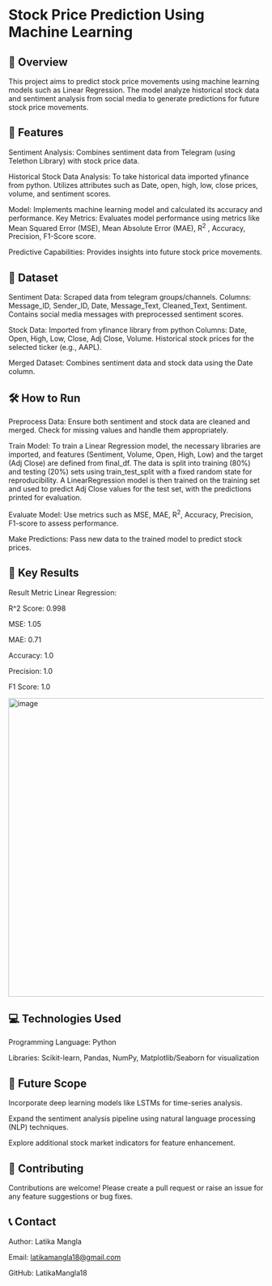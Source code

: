 # Stock Price Prediction Using Machine Learning
## 📌 Overview
This project aims to predict stock price movements using machine learning models such as Linear Regression. The model analyze historical stock data and sentiment analysis from social media to generate predictions for future stock price movements.

## 🚀 Features
Sentiment Analysis: Combines sentiment data from Telegram (using Telethon Library) with stock price data.

Historical Stock Data Analysis: To take historical data imported yfinance from python. Utilizes attributes such as Date, open, high, low, close prices, volume, and sentiment scores.

Model: Implements machine learning model and calculated its accuracy and performance.
Key Metrics: Evaluates model performance using metrics like Mean Squared Error (MSE), Mean Absolute Error (MAE), R<sup>2</sup> , Accuracy, Precision, F1-Score score.

Predictive Capabilities: Provides insights into future stock price movements.

## 📂 Dataset
Sentiment Data: Scraped data from telegram groups/channels. 
Columns: Message_ID, Sender_ID, Date, Message_Text, Cleaned_Text, Sentiment.
Contains social media messages with preprocessed sentiment scores.

Stock Data: Imported from yfinance library from python 
Columns: Date, Open, High, Low, Close, Adj Close, Volume.
Historical stock prices for the selected ticker (e.g., AAPL).

Merged Dataset:
Combines sentiment data and stock data using the Date column.


## 🛠️ How to Run

Preprocess Data:
Ensure both sentiment and stock data are cleaned and merged.
Check for missing values and handle them appropriately.

Train Model:
To train a Linear Regression model, the necessary libraries are imported, and features (Sentiment, Volume, Open, High, Low) and the target (Adj Close) are defined from final_df. The data is split into training (80%) and testing (20%) sets using train_test_split with a fixed random state for reproducibility. A LinearRegression model is then trained on the training set and used to predict Adj Close values for the test set, with the predictions printed for evaluation.

Evaluate Model:
Use metrics such as MSE, MAE, R<sup>2</sup>, Accuracy, Precision, F1-score to assess performance.

Make Predictions:
Pass new data to the trained model to predict stock prices.

## 🔑 Key Results
Result Metric	Linear Regression:

R^2 Score:	0.998	

MSE:	1.05	

MAE:	0.71	

Accuracy: 1.0

Precision: 1.0

F1 Score: 1.0


<img width="590" alt="image" src="https://github.com/user-attachments/assets/3ffd4b33-9345-4c3c-9616-f497cdd6c4eb">


## 💻 Technologies Used
Programming Language: Python

Libraries: Scikit-learn, Pandas, NumPy, Matplotlib/Seaborn for visualization

## 📝 Future Scope
Incorporate deep learning models like LSTMs for time-series analysis.

Expand the sentiment analysis pipeline using natural language processing (NLP) techniques.

Explore additional stock market indicators for feature enhancement.


## 🤝 Contributing
Contributions are welcome! Please create a pull request or raise an issue for any feature suggestions or bug fixes.

## 📞 Contact
Author: Latika Mangla

Email: latikamangla18@gmail.com

GitHub: LatikaMangla18
